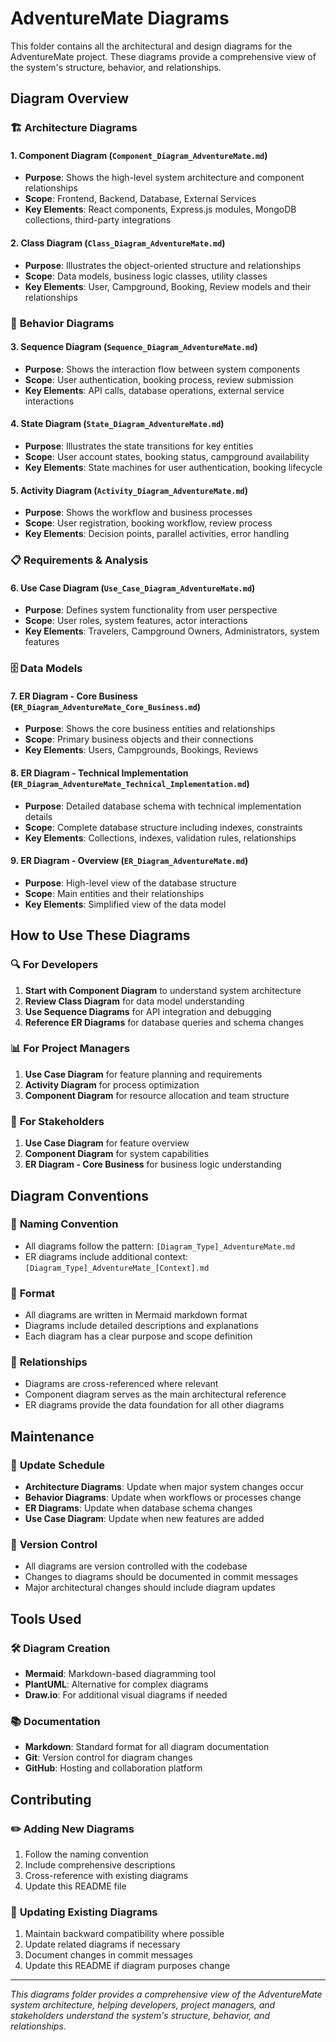 # AdventureMate Diagrams

This folder contains all the architectural and design diagrams for the AdventureMate project. These diagrams provide a comprehensive view of the system's structure, behavior, and relationships.

## Diagram Overview

### 🏗️ **Architecture Diagrams**

#### 1. **Component Diagram** (`Component_Diagram_AdventureMate.md`)

- **Purpose**: Shows the high-level system architecture and component relationships
- **Scope**: Frontend, Backend, Database, External Services
- **Key Elements**: React components, Express.js modules, MongoDB collections, third-party integrations

#### 2. **Class Diagram** (`Class_Diagram_AdventureMate.md`)

- **Purpose**: Illustrates the object-oriented structure and relationships
- **Scope**: Data models, business logic classes, utility classes
- **Key Elements**: User, Campground, Booking, Review models and their relationships

### 🔄 **Behavior Diagrams**

#### 3. **Sequence Diagram** (`Sequence_Diagram_AdventureMate.md`)

- **Purpose**: Shows the interaction flow between system components
- **Scope**: User authentication, booking process, review submission
- **Key Elements**: API calls, database operations, external service interactions

#### 4. **State Diagram** (`State_Diagram_AdventureMate.md`)

- **Purpose**: Illustrates the state transitions for key entities
- **Scope**: User account states, booking status, campground availability
- **Key Elements**: State machines for user authentication, booking lifecycle

#### 5. **Activity Diagram** (`Activity_Diagram_AdventureMate.md`)

- **Purpose**: Shows the workflow and business processes
- **Scope**: User registration, booking workflow, review process
- **Key Elements**: Decision points, parallel activities, error handling

### 📋 **Requirements & Analysis**

#### 6. **Use Case Diagram** (`Use_Case_Diagram_AdventureMate.md`)

- **Purpose**: Defines system functionality from user perspective
- **Scope**: User roles, system features, actor interactions
- **Key Elements**: Travelers, Campground Owners, Administrators, system features

### 🗄️ **Data Models**

#### 7. **ER Diagram - Core Business** (`ER_Diagram_AdventureMate_Core_Business.md`)

- **Purpose**: Shows the core business entities and relationships
- **Scope**: Primary business objects and their connections
- **Key Elements**: Users, Campgrounds, Bookings, Reviews

#### 8. **ER Diagram - Technical Implementation** (`ER_Diagram_AdventureMate_Technical_Implementation.md`)

- **Purpose**: Detailed database schema with technical implementation details
- **Scope**: Complete database structure including indexes, constraints
- **Key Elements**: Collections, indexes, validation rules, relationships

#### 9. **ER Diagram - Overview** (`ER_Diagram_AdventureMate.md`)

- **Purpose**: High-level view of the database structure
- **Scope**: Main entities and their relationships
- **Key Elements**: Simplified view of the data model

## How to Use These Diagrams

### 🔍 **For Developers**

1. **Start with Component Diagram** to understand system architecture
2. **Review Class Diagram** for data model understanding
3. **Use Sequence Diagrams** for API integration and debugging
4. **Reference ER Diagrams** for database queries and schema changes

### 📊 **For Project Managers**

1. **Use Case Diagram** for feature planning and requirements
2. **Activity Diagram** for process optimization
3. **Component Diagram** for resource allocation and team structure

### 🎯 **For Stakeholders**

1. **Use Case Diagram** for feature overview
2. **Component Diagram** for system capabilities
3. **ER Diagram - Core Business** for business logic understanding

## Diagram Conventions

### 📝 **Naming Convention**

- All diagrams follow the pattern: `[Diagram_Type]_AdventureMate.md`
- ER diagrams include additional context: `[Diagram_Type]_AdventureMate_[Context].md`

### 🎨 **Format**

- All diagrams are written in Mermaid markdown format
- Diagrams include detailed descriptions and explanations
- Each diagram has a clear purpose and scope definition

### 🔗 **Relationships**

- Diagrams are cross-referenced where relevant
- Component diagram serves as the main architectural reference
- ER diagrams provide the data foundation for all other diagrams

## Maintenance

### 📅 **Update Schedule**

- **Architecture Diagrams**: Update when major system changes occur
- **Behavior Diagrams**: Update when workflows or processes change
- **ER Diagrams**: Update when database schema changes
- **Use Case Diagram**: Update when new features are added

### 🔄 **Version Control**

- All diagrams are version controlled with the codebase
- Changes to diagrams should be documented in commit messages
- Major architectural changes should include diagram updates

## Tools Used

### 🛠️ **Diagram Creation**

- **Mermaid**: Markdown-based diagramming tool
- **PlantUML**: Alternative for complex diagrams
- **Draw.io**: For additional visual diagrams if needed

### 📚 **Documentation**

- **Markdown**: Standard format for all diagram documentation
- **Git**: Version control for diagram changes
- **GitHub**: Hosting and collaboration platform

## Contributing

### ✏️ **Adding New Diagrams**

1. Follow the naming convention
2. Include comprehensive descriptions
3. Cross-reference with existing diagrams
4. Update this README file

### 🔧 **Updating Existing Diagrams**

1. Maintain backward compatibility where possible
2. Update related diagrams if necessary
3. Document changes in commit messages
4. Update this README if diagram purposes change

---

_This diagrams folder provides a comprehensive view of the AdventureMate system architecture, helping developers, project managers, and stakeholders understand the system's structure, behavior, and relationships._

